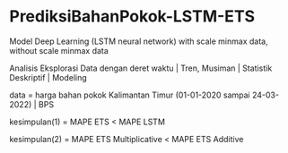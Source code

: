 # PrediksiBahanPokok-LSTM-ETS

Model Deep Learning (LSTM neural network) with scale minmax data, without scale minmax data

Analisis Eksplorasi Data dengan deret waktu | Tren, Musiman | Statistik Deskriptif | Modeling

data = harga bahan pokok Kalimantan Timur (01-01-2020 sampai 24-03-2022) | BPS

kesimpulan(1) = MAPE ETS < MAPE LSTM 

kesimpulan(2) = MAPE ETS Multiplicative < MAPE ETS Additive 

